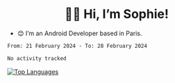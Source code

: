<h1 align="center"> 👋🏽 Hi, I’m Sophie! </h1>  

- 😊 I’m an Android Developer based in Paris.

<!--START_SECTION:waka-->

```txt
From: 21 February 2024 - To: 28 February 2024

No activity tracked
```

<!--END_SECTION:waka-->

<!-- [![My GitHub stats](https://github-readme-stats.vercel.app/api?username=sophicapri&show_icons=true&theme=buefy)](https://github.com/anuraghazra/github-readme-stats) -->

[![Top Languages](https://github-readme-stats.vercel.app/api/top-langs/?username=sophicapri&langs_count=2&layout=compact)](https://github.com/anuraghazra/github-readme-stats) 

<!-- ![](https://github-readme-streak-stats.herokuapp.com/?user=sophicapri) -->
